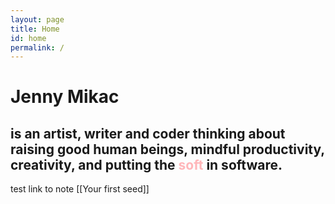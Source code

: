 ```yaml
---
layout: page
title: Home
id: home
permalink: /
---
```


# <span class="rainbow">Jenny Mikac</span>

## is an artist, writer and coder thinking about raising good human beings, mindful productivity, creativity, and putting the <span style="color: #ffb6b9">soft</span> in software.


test link to note [[Your first seed]]

<style>
  .wrapper {
    max-width: 46em;
  }
</style>
